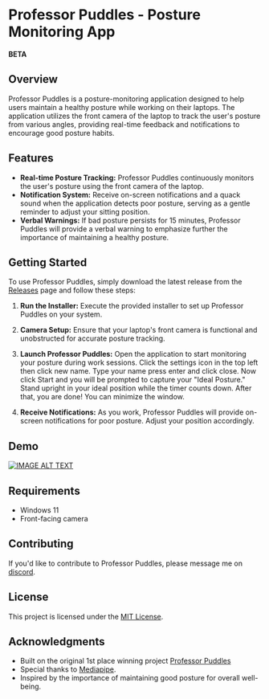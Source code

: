 # Professor Puddles - Posture Monitoring App
**BETA**
## Overview

Professor Puddles is a posture-monitoring application designed to help users maintain a healthy posture while working on their laptops. The application utilizes the front camera of the laptop to track the user's posture from various angles, providing real-time feedback and notifications to encourage good posture habits.

## Features

- **Real-time Posture Tracking:** Professor Puddles continuously monitors the user's posture using the front camera of the laptop.
- **Notification System:** Receive on-screen notifications and a quack sound when the application detects poor posture, serving as a gentle reminder to adjust your sitting position.
- **Verbal Warnings:** If bad posture persists for 15 minutes, Professor Puddles will provide a verbal warning to emphasize further the importance of maintaining a healthy posture.

## Getting Started

To use Professor Puddles, simply download the latest release from the [Releases](https://github.com/lucasreljic/Professor-Puddles-App/releases/tag/0.0.1) page and follow these steps:

1. **Run the Installer:**
   Execute the provided installer to set up Professor Puddles on your system.

2. **Camera Setup:**
   Ensure that your laptop's front camera is functional and unobstructed for accurate posture tracking.

3. **Launch Professor Puddles:**
   Open the application to start monitoring your posture during work sessions. Click the settings icon in the top left then click new name. Type your name press enter and click close. Now click Start and you will be prompted to capture your "Ideal Posture." Stand upright in your ideal position while the timer counts down. After that, you are done! You can minimize the window.

4. **Receive Notifications:**
   As you work, Professor Puddles will provide on-screen notifications for poor posture. Adjust your position accordingly.

## Demo

[![IMAGE ALT TEXT](http://img.youtube.com/vi/pyZHgDcofTw/0.jpg)](http://www.youtube.com/watch?v=pyZHgDcofTw "Professor Puddles Demo")

## Requirements

- Windows 11
- Front-facing camera

## Contributing

If you'd like to contribute to Professor Puddles, please message me on [discord](http://discordapp.com/users/267683289454608384).

## License

This project is licensed under the [MIT License](LICENSE).

## Acknowledgments

- Built on the original 1st place winning project [Professor Puddles](https://devpost.com/software/professor-puddles)
- Special thanks to [Mediapipe](https://developers.google.com/mediapipe).
- Inspired by the importance of maintaining good posture for overall well-being.
